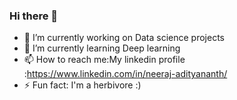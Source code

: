 ### Hi there 👋





- 🔭 I’m currently working on Data science projects
- 🌱 I’m currently learning Deep learning
- 📫 How to reach me:My linkedin profile :https://www.linkedin.com/in/neeraj-adityananth/
- ⚡ Fun fact: I'm a herbivore :)

